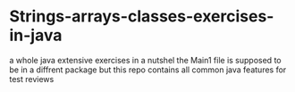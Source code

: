 # Strings-arrays-classes-exercises-in-java
a whole java extensive exercises in a nutshel
the Main1 file is supposed to be in a diffrent package but this repo
contains all common java features for test reviews
